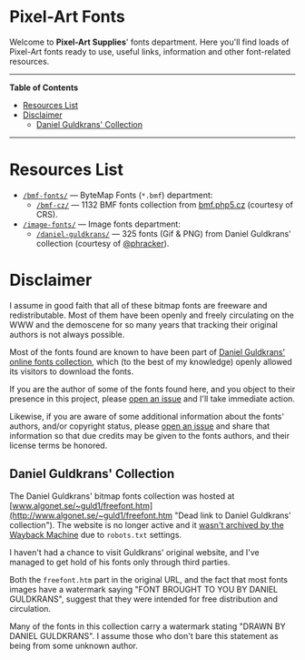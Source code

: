 # Pixel-Art Fonts

Welcome to **Pixel-Art Supplies**' fonts department. Here you'll find loads of Pixel-Art fonts ready to use, useful links, information and other font-related resources.


-----

**Table of Contents**


<!-- MarkdownTOC autolink="true" bracket="round" autoanchor="false" lowercase="only_ascii" uri_encoding="true" levels="1,2,3,4" -->

- [Resources List](#resources-list)
- [Disclaimer](#disclaimer)
    - [Daniel Guldkrans' Collection](#daniel-guldkrans-collection)

<!-- /MarkdownTOC -->

-----


# Resources List

-   [`/bmf-fonts/`](./bmf-fonts/) — ByteMap Fonts (`*.bmf`) department:
    -   [`/bmf-cz/`](./bmf-fonts/bmf-cz) — 1132 BMF fonts collection from [bmf.php5.cz](http://bmf.php5.cz/) (courtesy of CRS).
-   [`/image-fonts/`](./image-fonts/) — Image fonts department:
    -   [`/daniel-guldkrans/`](./image-fonts/daniel-guldkrans/) — 325 fonts (Gif & PNG) from Daniel Guldkrans' collection (courtesy of [@phracker](https://github.com/phracker)).

# Disclaimer

I assume in good faith that all of these bitmap fonts are freeware and redistributable. Most of them have been openly and freely circulating on the WWW and the demoscene for so many years that tracking their original authors is not always possible.

Most of the fonts found are known to have been part of [Daniel Guldkrans' online fonts collection](#daniel-guldkrans-collection), which (to the best of my knowledge) openly allowed its visitors to download the fonts.

If you are the author of some of the fonts found here, and you object to their presence in this project, please [open an issue](https://github.com/tajmone/pixel-art-supplies/issues/new) and I'll take immediate action.

Likewise, if you are aware of some additional information about the fonts' authors, and/or copyright status, please [open an issue](https://github.com/tajmone/pixel-art-supplies/issues/new) and share that information so that due credits may be given to the fonts authors, and their license terms be honored.

## Daniel Guldkrans' Collection

The Daniel Guldkrans' bitmap fonts collection was hosted at [www.algonet.se/~guld1/freefont.htm](http://www.algonet.se/~guld1/freefont.htm "Dead link to Daniel Guldkrans' collection"). The website is no longer active and it [wasn't archived by the Wayback Machine](https://web.archive.org/web/*/http://www.algonet.se/~guld1/freefont.htm) due to `robots.txt` settings.

I haven't had a chance to visit Guldkrans' original website, and I've managed to get hold of his fonts only through third parties.

Both the `freefont.htm` part in the original URL, and the fact that most fonts images have a watermark saying "FONT BROUGHT TO YOU BY DANIEL GULDKRANS", suggest that they were intended for free distribution and circulation.

Many of the fonts in this collection carry a watermark stating "DRAWN BY DANIEL GULDKRANS". I assume those who don't bare this statement as being from some unknown author.
